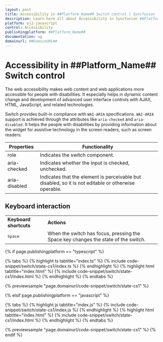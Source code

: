 ```yaml
---
layout: post
title: Accessibility in ##Platform_Name## Switch control | Syncfusion
description: Learn here all about Accessibility in Syncfusion ##Platform_Name## Switch control of Syncfusion Essential JS 2 and more.
platform: ej2-javascript
control: Accessibility 
publishingplatform: ##Platform_Name##
documentation: ug
domainurl: ##DomainURL##
---
```


# Accessibility in ##Platform_Name## Switch control

The web accessibility makes web content and web applications more accessible for people with disabilities. It especially helps in dynamic content change and development of advanced user interface controls with AJAX, HTML, JavaScript, and related technologies.

Switch provides built-in compliance with `WAI-ARIA` specifications. `WAI-ARIA` support is achieved through the attributes like `aria-checked` and `aria-disabled`. It helps the people with disabilities by providing information about the widget for assistive technology in the screen readers, such as screen readers.

| Properties | Functionality |
| ------------ | ----------------------- |
| role | Indicates the switch component. |
| aria-checked | Indicates whether the input is checked, unchecked. |
| aria-disabled | Indicates that the element is perceivable but disabled, so it is not editable or otherwise operable. |

## Keyboard interaction

<!-- markdownlint-disable MD033 -->
<table>
<tr>
<td>
<b>Keyboard shortcuts</b></td><td>
<b>Actions</b></td></tr>
<tr>
<td>
<kbd>Space</kbd></td><td>
When the switch has focus, pressing the Space key changes the state of the switch.</td></tr>
</table>

{% if page.publishingplatform == "typescript" %}

 {% tabs %}
{% highlight ts tabtitle="index.ts" %}
{% include code-snippet/switch/state-cs1/index.ts %}
{% endhighlight %}
{% highlight html tabtitle="index.html" %}
{% include code-snippet/switch/state-cs1/index.html %}
{% endhighlight %}
{% endtabs %}
        
{% previewsample "page.domainurl/code-snippet/switch/state-cs1" %}

{% elsif page.publishingplatform == "javascript" %}

{% tabs %}
{% highlight js tabtitle="index.js" %}
{% include code-snippet/switch/state-cs1/index.js %}
{% endhighlight %}
{% highlight html tabtitle="index.html" %}
{% include code-snippet/switch/state-cs1/index.html %}
{% endhighlight %}
{% endtabs %}

{% previewsample "page.domainurl/code-snippet/switch/state-cs1" %}
{% endif %}
